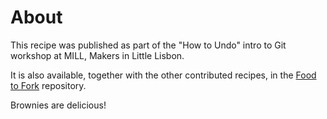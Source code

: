 # About


This recipe was published as part of the "How to Undo" intro to Git workshop at MILL, Makers in Little Lisbon.  

It is also available, together with the other contributed recipes, in the [Food to Fork](https://github.com/tiago-rorke/food-to-fork) repository.  

Brownies are delicious!
